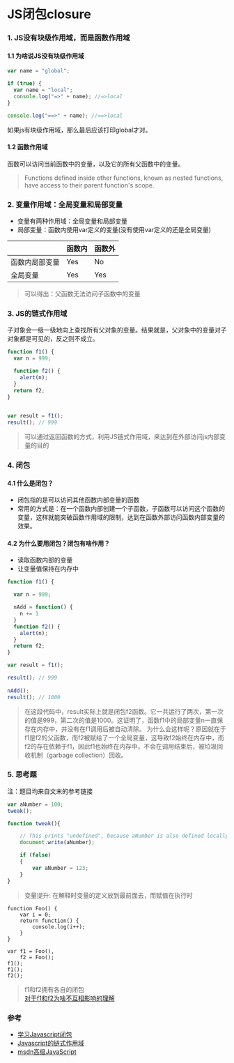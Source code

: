 JS闭包closure
==
### 1. JS没有块级作用域，而是函数作用域

#### 1.1 为啥说JS没有块级作用域

```js
var name = "global";

if (true) {
  var name = "local";
  console.log("=>" + name); //=>local
}

console.log("==>" + name); //==>local
``` 
如果js有块级作用域，那么最后应该打印global才对。


#### 1.2 函数作用域

函数可以访问当前函数中的变量，以及它的所有父函数中的变量。

> Functions defined inside other functions, known as nested functions, have access to their parent function's scope.


### 2. 变量作用域：全局变量和局部变量

- 变量有两种作用域：全局变量和局部变量
- 局部变量：函数内使用var定义的变量(没有使用var定义的还是全局变量)



|            | 函数内 | 函数外
|      -       |  -     | -
|函数内局部变量  | Yes   | No
|全局变量       | Yes   | Yes

> 可以得出：父函数无法访问子函数中的变量

### 3. JS的链式作用域

子对象会一级一级地向上查找所有父对象的变量。结果就是，父对象中的变量对子对象都是可见的，反之则不成立。


```js
function f1() {
  var n = 999;

  function f2() {　　　　　　
    alert(n);　　　　
  }　　　
  return f2;
}

　　
var result = f1();　
result(); // 999
```
> 可以通过返回函数的方式，利用JS链式作用域，来达到在外部访问js内部变量的目的  


### 4. 闭包
#### 4.1 什么是闭包？
- 闭包指的是可以访问其他函数内部变量的函数
- 常用的方式是：在一个函数内部创建一个子函数，子函数可以访问这个函数的变量，这样就能突破函数作用域的限制，达到在函数外部访问函数内部变量的效果。

#### 4.2 为什么要用闭包？闭包有啥作用？  

- 读取函数内部的变量   
- 让变量值保持在内存中     

```js
function f1() {

  var n = 999;

  nAdd = function() {
    n += 1
  }　　
  function f2() {　　　　　　
    alert(n);　　　　
  }
  return f2;
}

var result = f1();

result(); // 999
　　
nAdd();　　
result(); // 1000
```

> 在这段代码中，result实际上就是闭包f2函数。它一共运行了两次，第一次的值是999，第二次的值是1000。这证明了，函数f1中的局部变量n一直保存在内存中，并没有在f1调用后被自动清除。
> 为什么会这样呢？原因就在于f1是f2的父函数，而f2被赋给了一个全局变量，这导致f2始终在内存中，而f2的存在依赖于f1，因此f1也始终在内存中，不会在调用结束后，被垃圾回收机制（garbage collection）回收。




### 5. 思考题

注：题目均来自文末的参考链接   

```js
var aNumber = 100;
tweak();

function tweak(){

    // This prints "undefined", because aNumber is also defined locally below.
    document.write(aNumber);

    if (false)
    {
        var aNumber = 123;  
    }
}
```
> 变量提升: 在解释时变量的定义放到最前面去，而赋值在执行时


```
function Foo() {
    var i = 0;
    return function() {
        console.log(i++);
    }
}
 
var f1 = Foo(),
    f2 = Foo();
f1();
f1();
f2();
```
> f1和f2拥有各自的闭包  
> [对于f1和f2为啥不互相影响的理解](https://github.com/GenweiWu/Blog/issues/16)

### 参考
- [学习Javascript闭包](http://www.ruanyifeng.com/blog/2009/08/learning_javascript_closures.html)  
- [Javascript的链式作用域](http://www.oc35.com/2014/05/12/javascript-amazing1.html)
- [msdn高级JavaScript](https://msdn.microsoft.com/zh-cn/library/bzt2dkta(v=vs.94).aspx)

